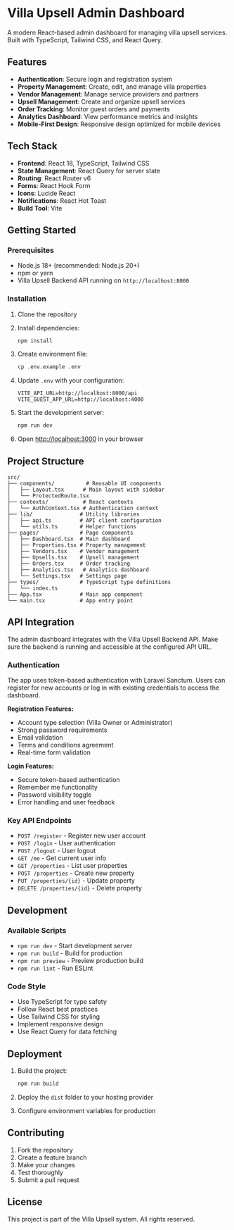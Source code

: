 # Villa Upsell Admin Dashboard

A modern React-based admin dashboard for managing villa upsell services. Built with TypeScript, Tailwind CSS, and React Query.

## Features

- **Authentication**: Secure login and registration system
- **Property Management**: Create, edit, and manage villa properties
- **Vendor Management**: Manage service providers and partners
- **Upsell Management**: Create and organize upsell services
- **Order Tracking**: Monitor guest orders and payments
- **Analytics Dashboard**: View performance metrics and insights
- **Mobile-First Design**: Responsive design optimized for mobile devices

## Tech Stack

- **Frontend**: React 18, TypeScript, Tailwind CSS
- **State Management**: React Query for server state
- **Routing**: React Router v6
- **Forms**: React Hook Form
- **Icons**: Lucide React
- **Notifications**: React Hot Toast
- **Build Tool**: Vite

## Getting Started

### Prerequisites

- Node.js 18+ (recommended: Node.js 20+)
- npm or yarn
- Villa Upsell Backend API running on `http://localhost:8000`

### Installation

1. Clone the repository
2. Install dependencies:
   ```bash
   npm install
   ```

3. Create environment file:
   ```bash
   cp .env.example .env
   ```

4. Update `.env` with your configuration:
   ```
   VITE_API_URL=http://localhost:8000/api
   VITE_GUEST_APP_URL=http://localhost:4000
   ```

5. Start the development server:
   ```bash
   npm run dev
   ```

6. Open [http://localhost:3000](http://localhost:3000) in your browser

## Project Structure

```
src/
├── components/          # Reusable UI components
│   ├── Layout.tsx      # Main layout with sidebar
│   └── ProtectedRoute.tsx
├── contexts/           # React contexts
│   └── AuthContext.tsx # Authentication context
├── lib/               # Utility libraries
│   ├── api.ts         # API client configuration
│   └── utils.ts       # Helper functions
├── pages/             # Page components
│   ├── Dashboard.tsx  # Main dashboard
│   ├── Properties.tsx # Property management
│   ├── Vendors.tsx    # Vendor management
│   ├── Upsells.tsx    # Upsell management
│   ├── Orders.tsx     # Order tracking
│   ├── Analytics.tsx   # Analytics dashboard
│   └── Settings.tsx   # Settings page
├── types/             # TypeScript type definitions
│   └── index.ts
├── App.tsx            # Main app component
└── main.tsx           # App entry point
```

## API Integration

The admin dashboard integrates with the Villa Upsell Backend API. Make sure the backend is running and accessible at the configured API URL.

### Authentication

The app uses token-based authentication with Laravel Sanctum. Users can register for new accounts or log in with existing credentials to access the dashboard.

**Registration Features:**
- Account type selection (Villa Owner or Administrator)
- Strong password requirements
- Email validation
- Terms and conditions agreement
- Real-time form validation

**Login Features:**
- Secure token-based authentication
- Remember me functionality
- Password visibility toggle
- Error handling and user feedback

### Key API Endpoints

- `POST /register` - Register new user account
- `POST /login` - User authentication
- `POST /logout` - User logout
- `GET /me` - Get current user info
- `GET /properties` - List user properties
- `POST /properties` - Create new property
- `PUT /properties/{id}` - Update property
- `DELETE /properties/{id}` - Delete property

## Development

### Available Scripts

- `npm run dev` - Start development server
- `npm run build` - Build for production
- `npm run preview` - Preview production build
- `npm run lint` - Run ESLint

### Code Style

- Use TypeScript for type safety
- Follow React best practices
- Use Tailwind CSS for styling
- Implement responsive design
- Use React Query for data fetching

## Deployment

1. Build the project:
   ```bash
   npm run build
   ```

2. Deploy the `dist` folder to your hosting provider

3. Configure environment variables for production

## Contributing

1. Fork the repository
2. Create a feature branch
3. Make your changes
4. Test thoroughly
5. Submit a pull request

## License

This project is part of the Villa Upsell system. All rights reserved.